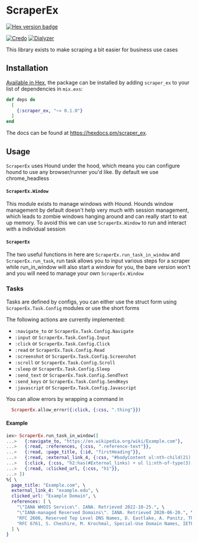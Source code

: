 # ScraperEx
 [![Hex version badge](https://img.shields.io/hexpm/v/scraper_ex.svg)](https://hex.pm/packages/scraper_ex)
<!-- [![Coverage](https://github.com/MikaAK/scraper_ex/actions/workflows/coverage.yml/badge.svg)](https://github.com/MikaAK/scraper_ex/actions/workflows/coverage.yml) -->
[![Credo](https://github.com/MikaAK/scraper_ex/actions/workflows/credo.yml/badge.svg)](https://github.com/MikaAK/scraper_ex/actions/workflows/credo.yml)
[![Dialyzer](https://github.com/MikaAK/scraper_ex/actions/workflows/dialyzer.yml/badge.svg)](https://github.com/MikaAK/scraper_ex/actions/workflows/dialyzer.yml)
<!-- [![Test](https://github.com/MikaAK/scraper_ex/actions/workflows/test.yml/badge.svg)](https://github.com/MikaAK/scraper_ex/actions/workflows/test.yml) -->

This library exists to make scraping a bit easier for business use cases

## Installation

[Available in Hex](https://hex.pm/scraper_ex), the package can be installed
by adding `scraper_ex` to your list of dependencies in `mix.exs`:

```elixir
def deps do
  [
    {:scraper_ex, "~> 0.1.0"}
  ]
end
```

The docs can be found at <https://hexdocs.pm/scraper_ex>.


## Usage
`ScraperEx` uses Hound under the hood, which means you can configure hound to use any browser/runner you'd like. By default we use chrome_headless


#### `ScraperEx.Window`
This module exists to manage windows with Hound. Hounds window management by default doesn't help very much with session management, which leads to
zombie windows hanging around and can really start to eat up memory. To avoid this we can use `ScraperEx.Window` to run and interact with a
individual session

#### `ScraperEx`
The two useful functions in here are `ScraperEx.run_task_in_window` and
`ScraperEx.run_task`, run task allows you to input various steps for a
scraper while run_in_window will also start a window for you, the bare
version won't and you will need to manage your own `ScraperEx.Window`


### Tasks
Tasks are defined by configs, you can either use the struct form using `ScraperEx.Task.Config` modules or use the short forms

The following actions are currently implemented:
- `:navigate_to` or `ScraperEx.Task.Config.Navigate`
- `:input` or `ScraperEx.Task.Config.Input`
- `:click` or `ScraperEx.Task.Config.Click`
- `:read` or `ScraperEx.Task.Config.Read`
- `:screenshot` or `ScraperEx.Task.Config.Screenshot`
- `:scroll` or `ScraperEx.Task.Config.Scroll`
- `:sleep` or `ScraperEx.Task.Config.Sleep`
- `:send_text` or `ScraperEx.Task.Config.SendText`
- `:send_keys` or `ScraperEx.Task.Config.SendKeys`
- `:javascript` or `ScraperEx.Task.Config.Javascript`

You can allow errors by wrapping a command in
```elixir
  ScraperEx.allow_error({:click, {:css, ".thing"}})
```

#### Example
```elixir
iex> ScraperEx.run_task_in_window([
...>   {:navigate_to, "https://en.wikipedia.org/wiki/Example.com"},
...>   {:read, :references, {:css, ".reference-text"}},
...>   {:read, :page_title, {:id, "firstHeading"}},
...>   {:read, :external_link_4, {:css, "#bodyContent ul:nth-child(21) li:nth-child(4)"}},
...>   {:click, {:css, "h2:has(#External_links) + ul li:nth-of-type(3) a"}, :timer.seconds(1)},
...>   {:read, :clicked_url, {:css, "h1"}},
...> ])
%{ \
  page_title: "Example.com", \
  external_link_4: "example.edu", \
  clicked_url: "Example Domain", \
  references: [ \
    "\"IANA WHOIS Service\". IANA. Retrieved 2022-10-25.", \
    "\"IANA-managed Reserved Domains\". IANA. Retrieved 2020-06-20.", \
    "RFC 2606, Reserved Top Level DNS Names, D. Eastlake, A. Panitz, The Internet Society (June 1999), Section 3.", \
    "RFC 6761, S. Cheshire, M. Krochmal, Special-Use Domain Names, IETF (February 2013)" \
  ] \
}
```
